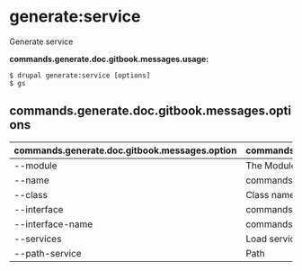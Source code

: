 # generate:service
Generate service

**commands.generate.doc.gitbook.messages.usage:**
```
$ drupal generate:service [options]
$ gs  
```

## commands.generate.doc.gitbook.messages.options
commands.generate.doc.gitbook.messages.option | commands.generate.doc.gitbook.messages.details
-------|-------------
--module | The Module name.
--name | commands.generate.service.options.name
--class | Class name
--interface | commands.common.service.options.interface
--interface-name | commands.common.service.options.interface-name
--services | Load services from the container.
--path-service | Path
